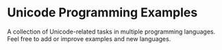 Unicode Programming Examples
============================

A collection of Unicode-related tasks in multiple programming languages.  Feel
free to add or improve examples and new languages.
